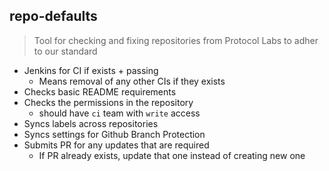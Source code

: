 ## repo-defaults
> Tool for checking and fixing repositories from Protocol Labs to adher to our standard

- Jenkins for CI if exists + passing
  - Means removal of any other CIs if they exists
- Checks basic README requirements
- Checks the permissions in the repository
  - should have `ci` team with `write` access
- Syncs labels across repositories
- Syncs settings for Github Branch Protection
- Submits PR for any updates that are required
  - If PR already exists, update that one instead of creating new one
